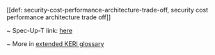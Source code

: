 [[def: security-cost-performance-architecture-trade-off, security cost performance architecture trade off]]

~ Spec-Up-T link: <a href='https://weboftrust.github.io/WOT-terms/docs/glossary/security-cost-performance-architecture-trade-off'>here</a>

~ More in <a href="https://weboftrust.github.io/WOT-terms/docs/glossary/security-cost-performance-architecture-trade-off">extended KERI glossary</a>
